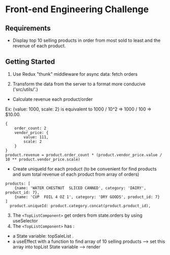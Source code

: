 # Front-end Engineering Challenge

## Requirements
 - Display top 10 selling products in order from most sold to least and the revenue of each product.

 ## Getting Started
 1. Use Redux "thunk" middleware for async data: fetch orders 

 2. Transform the data from the server to a format more conducive ('src/utils/'.)
 -  Calculate revenue each product/order 

Ex: {value: 1000, scale: 2} is equivalent to 1000 / 10^2 => 1000 / 100 => $10.00.
 ```
{
     order_count: 2
     vendor_price: {
         value: 111, 
         scale: 2
     }
 }
 product.revenue = product.order_count * (product.vendor_price.value / 10 ** product.vendor_price.scale)
 ```

  -  Create uniqueId for each product (to be convenient for find products and sum total revenue of each product from array of orders)
  ```
  products: [
      {name: 'WATER CHESTNUT  SLICED CANNED', category: 'DAIRY', product_id: 7},
      {name: 'CUP  FOIL 4 OZ 1', category: 'DRY GOODS', product_id: 7}
  ]
    product.uniqueId: product.category.concat(product.product_id),

  ```
3. The ```<TopListComponent>``` get orders from state.orders by using useSelector 
4. The ```<TopListComponent>``` has : 
- a State variable: topSaleList . 
- a useEffect with a function to find array of 10 selling products --> set this array into  topList State variable --> render 